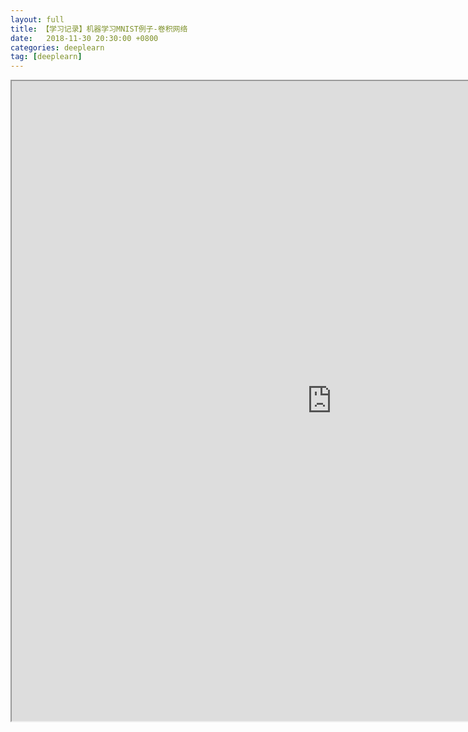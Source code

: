 ```yaml
---
layout: full
title: 【学习记录】机器学习MNIST例子-卷积网络
date:   2018-11-30 20:30:00 +0800
categories: deeplearn
tag: [deeplearn]
---
```



<iframe src="https://nbviewer.jupyter.org/github/lightfish-zhang/deeplearn-expirence/blob/master/01-first/mnist_conv.ipynb" width="1024" height="1024"></iframe>
